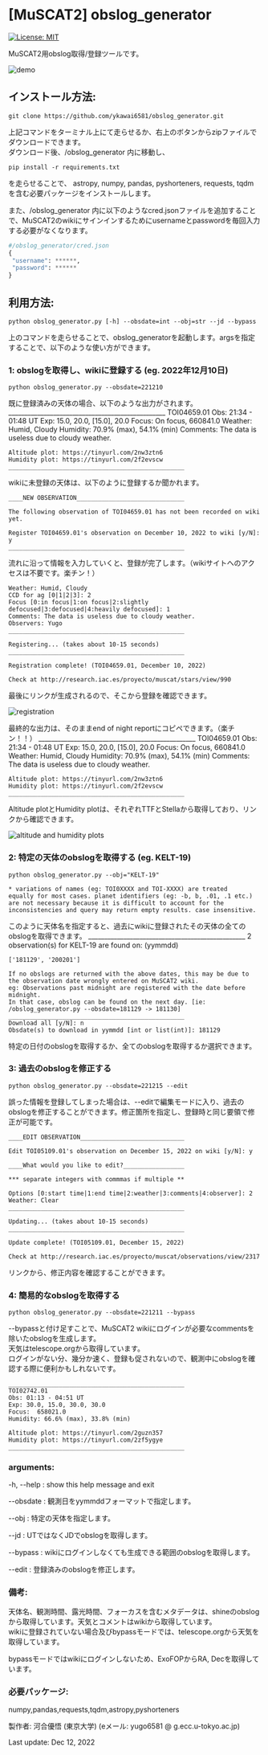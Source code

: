 # [MuSCAT2] obslog_generator
[![License: MIT](https://img.shields.io/badge/License-MIT-yellow.svg)](https://opensource.org/licenses/MIT)

MuSCAT2用obslog取得/登録ツールです。

![demo](/img/obslog_generator_demo.gif)

## インストール方法:

	git clone https://github.com/ykawai6581/obslog_generator.git

上記コマンドをターミナル上にて走らせるか、右上のボタンからzipファイルでダウンロードできます。<br/>
ダウンロード後、/obslog_generator 内に移動し、

	pip install -r requirements.txt

を走らせることで、 astropy, numpy, pandas, pyshorteners, requests, tqdm を含む必要パッケージをインストールします。

また、/obslog_generator 内に以下のようなcred.jsonファイルを追加することで、MuSCAT2のwikiにサインインするためにusernameとpasswordを毎回入力する必要がなくなります。<br/>

``` python
#/obslog_generator/cred.json
{
 "username": ******,
 "password": ******
}
```

## 利用方法: 

	python obslog_generator.py [-h] --obsdate=int --obj=str --jd --bypass

上のコマンドを走らせることで、obslog_generatorを起動します。argsを指定することで、以下のような使い方ができます。

### 1: obslogを取得し、wikiに登録する (eg. 2022年12月10日)

	python obslog_generator.py --obsdate=221210
	
既に登録済みの天体の場合、以下のような出力がされます。
	_________________________________________________
	TOI04659.01
	Obs: 21:34 - 01:48 UT
	Exp: 15.0, 20.0, [15.0], 20.0
	Focus: On focus, 660841.0
	Weather: Humid, Cloudy
	Humidity: 70.9% (max), 54.1% (min)
	Comments: The data is useless due to cloudy weather.

	Altitude plot: https://tinyurl.com/2nw3ztn6
	Humidity plot: https://tinyurl.com/2f2evscw
	_________________________________________________

wikiに未登録の天体は、以下のように登録するか聞かれます。

	____NEW OBSERVATION______________________________

	The following observation of TOI04659.01 has not been recorded on wiki yet.

	Register TOI04659.01's observation on December 10, 2022 to wiki [y/N]: y
	_________________________________________________
	
流れに沿って情報を入力していくと、登録が完了します。（wikiサイトへのアクセスは不要です。楽チン！）

	Weather: Humid, Cloudy
	CCD for ag [0|1|2|3]: 2
	Focus [0:in focus|1:on focus|2:slightly defocused|3:defocused|4:heavily defocused]: 1
	Comments: The data is useless due to cloudy weather.
	Observers: Yugo
	_________________________________________________

	Registering... (takes about 10-15 seconds)
	_________________________________________________

	Registration complete! (TOI04659.01, December 10, 2022)

	Check at http://research.iac.es/proyecto/muscat/stars/view/990
	
最後にリンクが生成されるので、そこから登録を確認できます。<br/>
	
![registration](/img/registration_demo.png)

最終的な出力は、そのままend of night reportにコピペできます。（楽チン！！）
	_________________________________________________
	TOI04659.01
	Obs: 21:34 - 01:48 UT
	Exp: 15.0, 20.0, [15.0], 20.0
	Focus: On focus, 660841.0
	Weather: Humid, Cloudy
	Humidity: 70.9% (max), 54.1% (min)
	Comments: The data is useless due to cloudy weather.

	Altitude plot: https://tinyurl.com/2nw3ztn6
	Humidity plot: https://tinyurl.com/2f2evscw
	_________________________________________________

Altitude plotとHumidity plotは、それぞれTTFとStellaから取得しており、リンクから確認できます。

![altitude and humidity plots](/img/sample_altitude_humidity_plots.png)

### 2: 特定の天体のobslogを取得する (eg. KELT-19)

	python obslog_generator.py --obj="KELT-19"
	
	* variations of names (eg: TOI0XXXX and TOI-XXXX) are treated 
	equally for most cases. planet identifiers (eg: -b, b, .01, .1 etc.) 
	are not necessary because it is difficult to account for the 
	inconsistencies and query may return empty results. case insensitive.
	
このように天体名を指定すると、過去にwikiに登録されたその天体の全てのobslogを取得できます。
	_________________________________________________
	2 observation(s) for KELT-19 are found on: (yymmdd)

	['181129', '200201']

	If no obslogs are returned with the above dates, this may be due to the observation date wrongly entered on MuSCAT2 wiki.           
	eg: Observations past midnight are registered with the date before midnight.           
	In that case, obslog can be found on the next day. [ie: /obslog_generator.py --obsdate=181129 -> 181130]
	_________________________________________________
	Download all [y/N]: n
	Obsdate(s) to download in yymmdd [int or list(int)]: 181129
	
特定の日付のobslogを取得するか、全てのobslogを取得するか選択できます。

### 3: 過去のobslogを修正する
	
	python obslog_generator.py --obsdate=221215 --edit

誤った情報を登録してしまった場合は、--editで編集モードに入り、過去のobslogを修正することができます。修正箇所を指定し、登録時と同じ要領で修正が可能です。

	____EDIT OBSERVATION_____________________________

	Edit TOI05109.01's observation on December 15, 2022 on wiki [y/N]: y

	____What would you like to edit?_________________

	*** separate integers with commmas if multiple **

	Options [0:start time|1:end time|2:weather|3:comments|4:observer]: 2
	Weather: Clear
	_________________________________________________

	Updating... (takes about 10-15 seconds)
	_________________________________________________

	Update complete! (TOI05109.01, December 15, 2022)

	Check at http://research.iac.es/proyecto/muscat/observations/view/2317 

リンクから、修正内容を確認することができます。

### 4: 簡易的なobslogを取得する

	python obslog_generator.py --obsdate=221211 --bypass

--bypassと付け足すことで、MuSCAT2 wikiにログインが必要なcommentsを除いたobslogを生成します。 <br/>
天気はtelescope.orgから取得しています。<br/> ログインがない分、幾分か速く、登録も促されないので、観測中にobslogを確認する際に便利かもしれないです。

	_________________________________________________
	TOI02742.01
	Obs: 01:13 - 04:51 UT
	Exp: 30.0, 15.0, 30.0, 30.0
	Focus:  658021.0
	Humidity: 66.6% (max), 33.8% (min)
	
	Altitude plot: https://tinyurl.com/2guzn357
	Humidity plot: https://tinyurl.com/2zf5ygye
	_________________________________________________

### arguments:

  -h, --help              : show this help message and exit

  --obsdate        	  : 観測日をyymmddフォーマットで指定します。

  --obj			  : 特定の天体を指定します。

  --jd 			  : UTではなくJDでobslogを取得します。

  --bypass 		  : wikiにログインしなくても生成できる範囲のobslogを取得します。

  --edit		  : 登録済みのobslogを修正します。

### 備考:
天体名、観測時間、露光時間、フォーカスを含むメタデータは、shineのobslogから取得しています。天気とコメントはwikiから取得しています。<br/>
wikiに登録されていない場合及びbypassモードでは、telescope.orgから天気を取得しています。<br/>

bypassモードではwikiにログインしないため、ExoFOPからRA, Decを取得しています。

### 必要パッケージ:
numpy,pandas,requests,tqdm,astropy,pyshorteners

製作者: 河合優悟 (東京大学)
(eメール: yugo6581 @ g.ecc.u-tokyo.ac.jp)

Last update: Dec 12, 2022
